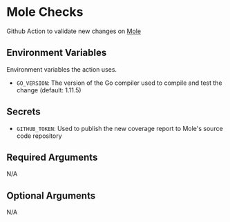 # Mole Checks

Github Action to validate new changes on [Mole](https://github.com/davrodpin/mole)

## Environment Variables

Environment variables the action uses.

  * `GO_VERSION`: The version of the Go compiler used to compile and test the change (default: 1.11.5)

## Secrets

  * `GITHUB_TOKEN`: Used to publish the new coverage report to Mole's source code repository

## Required Arguments

N/A

## Optional Arguments

N/A
